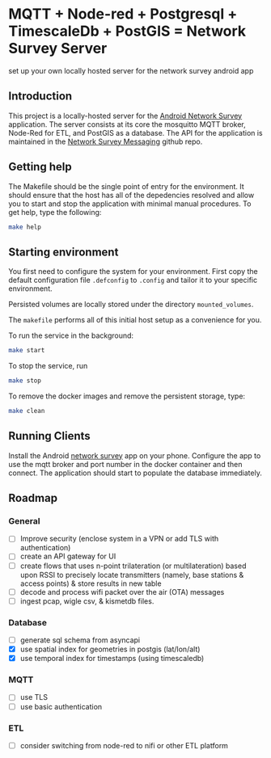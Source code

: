 # MQTT + Node-red + Postgresql + TimescaleDb + PostGIS = Network Survey Server

set up your own locally hosted server for the network survey android app

## Introduction

This project is a locally-hosted server for the [Android Network Survey](https://github.com/christianrowlands/android-network-survey) application.  The server consists at its core the mosquitto MQTT broker, Node-Red for ETL, and PostGIS as a database.  The API for the application is maintained in the [Network Survey Messaging](https://github.com/christianrowlands/network-survey-messaging) github repo.

## Getting help

The Makefile should be the single point of entry for the environment.
It should ensure that the host has all of the depedencies resolved and
allow you to start and stop the application with minimal manual
procedures.  To get help, type the following:

```bash
make help
```

## Starting environment

You first need to configure the system for your environment.  First
copy the default configuration file `.defconfig` to `.config` and
tailor it to your specific environment.

Persisted volumes are locally stored under the directory `mounted_volumes`.

The `makefile` performs all of this initial host setup as a
convenience for you.

To run the service in the background:
```bash
make start
```

To stop the service, run
```bash
make stop
```

To remove the docker images and remove the persistent storage, type:
```bash
make clean
```

## Running Clients

Install the Android [network survey](https://play.google.com/store/apps/details?id=com.craxiom.networksurvey&gl=US) app on your phone.  Configure the app to use the mqtt broker and port number in the docker container and then connect.  The application should start to populate the database immediately.

## Roadmap

### General
- [ ] Improve security (enclose system in a VPN or add TLS with authentication)
- [ ] create an API gateway for UI
- [ ] create flows that uses n-point trilateration (or multilateration) based upon RSSI to precisely locate transmitters (namely, base stations & access points) & store results in new table
- [ ] decode and process wifi packet over the air (OTA) messages
- [ ] ingest pcap, wigle csv, & kismetdb files.
### Database
- [ ] generate sql schema from asyncapi
- [x] use spatial index for geometries in postgis (lat/lon/alt)
- [x] use temporal index for timestamps (using timescaledb)
### MQTT
- [ ] use TLS
- [ ] use basic authentication
### ETL
- [ ] consider switching from node-red to nifi or other ETL platform
